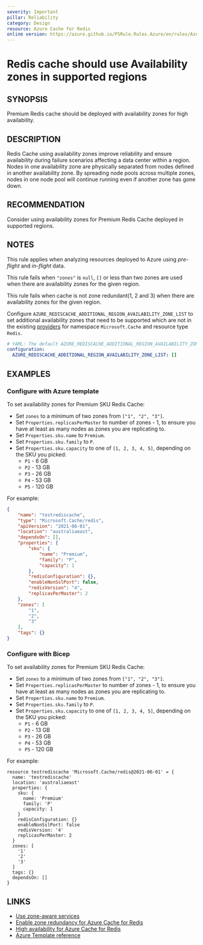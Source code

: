 ```yaml
---
severity: Important
pillar: Reliability
category: Design
resource: Azure Cache for Redis
online version: https://azure.github.io/PSRule.Rules.Azure/en/rules/Azure.Redis.AvailabilityZone/
---
```


# Redis cache should use Availability zones in supported regions

## SYNOPSIS

Premium Redis cache should be deployed with availability zones for high availability.

## DESCRIPTION

Redis Cache using availability zones improve reliability and ensure availability during failure scenarios affecting a data center within a region.
Nodes in one availability zone are physically separated from nodes defined in another availability zone.
By spreading node pools across multiple zones, nodes in one node pool will continue running even if another zone has gone down.

## RECOMMENDATION

Consider using availability zones for Premium Redis Cache deployed in supported regions.

## NOTES

This rule applies when analyzing resources deployed to Azure using *pre-flight* and *in-flight* data.

This rule fails when `"zones"` is `null`, `[]` or less than two zones are used when there are availability zones for the given region. 

This rule fails when cache is not zone redundant(1, 2 and 3) when there are availability zones for the given region.

Configure `AZURE_REDISCACHE_ADDITIONAL_REGION_AVAILABILITY_ZONE_LIST` to set additional availability zones that need to be supported which are not in the existing [providers](https://github.com/Azure/PSRule.Rules.Azure/blob/main/data/providers/) for namespace `Microsoft.Cache` and resource type `Redis`.

```yaml
# YAML: The default AZURE_REDISCACHE_ADDITIONAL_REGION_AVAILABILITY_ZONE_LIST configuration option
configuration:
  AZURE_REDISCACHE_ADDITIONAL_REGION_AVAILABILITY_ZONE_LIST: []
```

## EXAMPLES

### Configure with Azure template

To set availability zones for Premium SKU Redis Cache:

- Set `zones` to a minimum of two zones from `["1", "2", "3"]`.
- Set `Properties.replicasPerMaster` to number of zones - 1, to ensure you have at least as many nodes as zones you are replicating to.
- Set `Properties.sku.name` to `Premium`.
- Set `Properties.sku.family` to `P`. 
- Set `Properties.sku.capacity` to one of `[1, 2, 3, 4, 5]`, depending on the SKU you picked:
  - `P1` - 6 GB
  - `P2` - 13 GB
  - `P3` - 26 GB
  - `P4` - 53 GB
  - `P5` - 120 GB

For example:

```json
{
    "name": "testrediscache",
    "type": "Microsoft.Cache/redis",
    "apiVersion": "2021-06-01",
    "location": "australiaeast",
    "dependsOn": [],
    "properties": {
        "sku": {
            "name": "Premium",
            "family": "P",
            "capacity": 1
        },
        "redisConfiguration": {},
        "enableNonSslPort": false,
        "redisVersion": "4",
        "replicasPerMaster": 2
    },
    "zones": [
        "1",
        "2",
        "3"
    ],
    "tags": {}
}
```

### Configure with Bicep

To set availability zones for Premium SKU Redis Cache:

- Set `zones` to a minimum of two zones from `["1", "2", "3"]`.
- Set `Properties.replicasPerMaster` to number of zones - 1, to ensure you have at least as many nodes as zones you are replicating to.
- Set `Properties.sku.name` to `Premium`.
- Set `Properties.sku.family` to `P`. 
- Set `Properties.sku.capacity` to one of `[1, 2, 3, 4, 5]`, depending on the SKU you picked:
  - `P1` - 6 GB
  - `P2` - 13 GB
  - `P3` - 26 GB
  - `P4` - 53 GB
  - `P5` - 120 GB

For example:

```bicep
resource testrediscache 'Microsoft.Cache/redis@2021-06-01' = {
  name: 'testrediscache'
  location: 'australiaeast'
  properties: {
    sku: {
      name: 'Premium'
      family: 'P'
      capacity: 1
    }
    redisConfiguration: {}
    enableNonSslPort: false
    redisVersion: '4'
    replicasPerMaster: 2
  }
  zones: [
    '1'
    '2'
    '3'
  ]
  tags: {}
  dependsOn: []
}
```

## LINKS

- [Use zone-aware services](https://docs.microsoft.com/azure/architecture/framework/resiliency/design-best-practices#use-zone-aware-services)
- [Enable zone redundancy for Azure Cache for Redis](https://docs.microsoft.com/azure/azure-cache-for-redis/cache-how-to-zone-redundancy)
- [High availability for Azure Cache for Redis](https://docs.microsoft.com/azure/azure-cache-for-redis/cache-high-availability)
- [Azure Template reference](https://docs.microsoft.com/azure/templates/microsoft.cache/2018-03-01/redis?tabs=json)